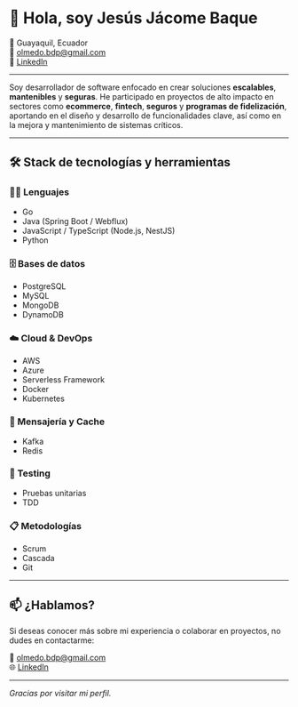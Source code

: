 # 👋 Hola, soy Jesús Jácome Baque

📍 Guayaquil, Ecuador  
📧 olmedo.bdp@gmail.com  
🔗 [LinkedIn](https://www.linkedin.com/in/tu-linkedin-aquí)

---

Soy desarrollador de software enfocado en crear soluciones **escalables**, **mantenibles** y **seguras**. He participado en proyectos de alto impacto en sectores como **ecommerce**, **fintech**, **seguros** y **programas de fidelización**, aportando en el diseño y desarrollo de funcionalidades clave, así como en la mejora y mantenimiento de sistemas críticos.

---

## 🛠️ Stack de tecnologías y herramientas

### 👨‍💻 Lenguajes
- Go
- Java (Spring Boot / Webflux)
- JavaScript / TypeScript (Node.js, NestJS)
- Python

### 🗄️ Bases de datos
- PostgreSQL
- MySQL
- MongoDB
- DynamoDB

### ☁️ Cloud & DevOps
- AWS
- Azure
- Serverless Framework
- Docker
- Kubernetes

### 🔁 Mensajería y Cache
- Kafka
- Redis

### 🧪 Testing
- Pruebas unitarias
- TDD

### 📋 Metodologías
- Scrum
- Cascada
- Git

---

## 📫 ¿Hablamos?

Si deseas conocer más sobre mi experiencia o colaborar en proyectos, no dudes en contactarme:

📧 olmedo.bdp@gmail.com  
🌐 [LinkedIn](https://www.linkedin.com/in/tu-linkedin-aquí)

---

_Gracias por visitar mi perfil._
